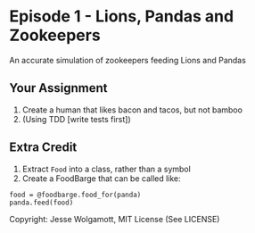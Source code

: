 Episode 1 - Lions, Pandas and Zookeepers
========================================

An accurate simulation of zookeepers feeding Lions and Pandas

Your Assignment
---------------

1. Create a human that likes bacon and tacos, but not bamboo
2. (Using TDD [write tests first])

Extra Credit
------------

1. Extract `Food` into a class, rather than a symbol
2. Create a FoodBarge that can be called like:

```
food = @foodbarge.food_for(panda)
panda.feed(food)
```

Copyright: Jesse Wolgamott, MIT License (See LICENSE)

